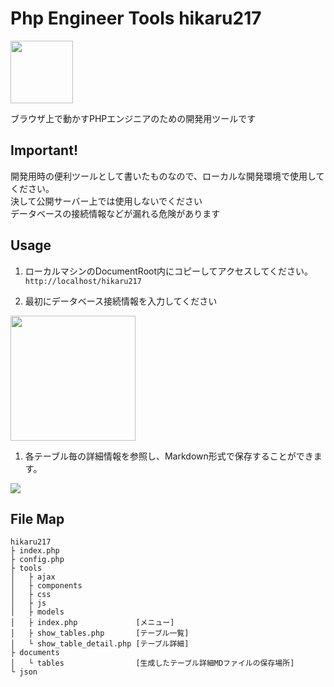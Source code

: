 # Php Engineer Tools hikaru217

<img src="https://cdn.yutenji.biz/img/meta-icon.png" style="width:100px;">   

ブラウザ上で動かすPHPエンジニアのための開発用ツールです  

## Important!

開発用時の便利ツールとして書いたものなので、ローカルな開発環境で使用してください。  
決して公開サーバー上では使用しないでください  
データベースの接続情報などが漏れる危険があります  

## Usage

1. ローカルマシンのDocumentRoot内にコピーしてアクセスしてください。    
`http://localhost/hikaru217`  

1. 最初にデータベース接続情報を入力してください  
<img src="https://cdn.yutenji.biz/img/hikaru217/series1_2.jpg" style="width:200px;">  

1. 各テーブル毎の詳細情報を参照し、Markdown形式で保存することができます。  
<img src="https://cdn.yutenji.biz/img/hikaru217/table_detail_md.jpg">  

## File Map

```
hikaru217
├ index.php
├ config.php
├ tools
│   ├ ajax
│   ├ components
│   ├ css
│   ├ js
│   ├ models
│   ├ index.php             [メニュー]
│   ├ show_tables.php       [テーブル一覧]
│   └ show_table_detail.php [テーブル詳細]
├ documents
│   └ tables                [生成したテーブル詳細MDファイルの保存場所]
└ json
```
